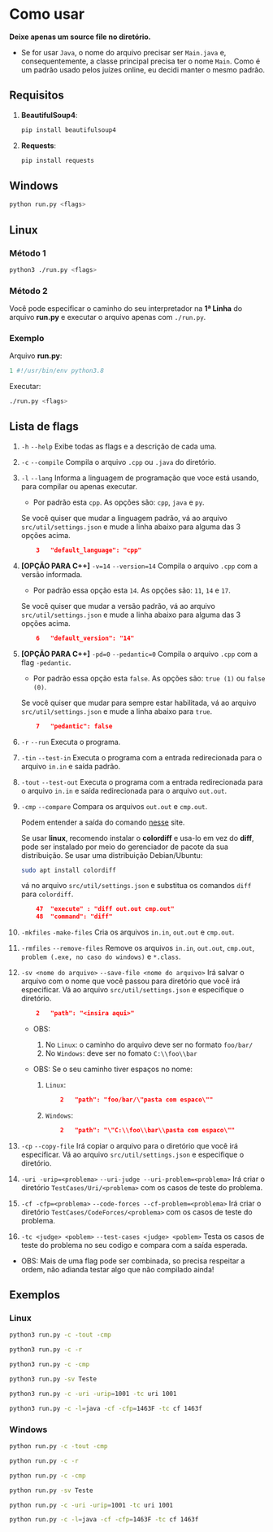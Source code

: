 # Como usar

**Deixe apenas um source file no diretório.**

* Se for usar ```Java```, o nome do arquivo precisar ser ```Main.java``` e, consequentemente, a classe principal precisa ter o nome ```Main```. Como é um padrão usado pelos juízes online, eu decidi manter o mesmo padrão.

## Requisitos

1. **BeautifulSoup4**: 

    ```bash
    pip install beautifulsoup4
    ```

2. **Requests**:

    ```bash
    pip install requests
    ```

## Windows

```bash
python run.py <flags>
```

## Linux

### Método 1

```bash
python3 ./run.py <flags>
```

### Método 2

Você pode especificar o caminho do seu interpretador  na __1ª Linha__ do arquivo __run.py__ e executar o arquivo apenas com ```./run.py```.

### Exemplo

Arquivo __run.py__:

```py
1 #!/usr/bin/env python3.8
```
Executar:
```bash
./run.py <flags>
```

## Lista de flags

1. ```-h``` ```--help``` Exibe todas as flags e a descrição de cada uma.

2. ```-c``` ```--compile``` Compila o arquivo ```.cpp``` ou ```.java``` do diretório.

3. ```-l``` ```--lang``` Informa a linguagem de programação que voce está usando, para compilar ou apenas executar. 

    * Por padrão esta ```cpp```. As opções são: ```cpp```, ```java``` e ```py```.

    Se você quiser que mudar a linguagem padrão, vá ao arquivo ```src/util/settings.json``` e mude a linha abaixo para alguma das 3 opções acima.

    ```json
        3   "default_language": "cpp"
    ```

4. **[OPÇÃO PARA C++]** ```-v=14``` ```--version=14``` Compila o arquivo ```.cpp``` com a versão informada.

    * Por padrão essa opção esta ```14```.  As opções são: ```11```,  ```14``` e ```17```.

    Se você quiser que mudar a versão padrão, vá ao arquivo ```src/util/settings.json``` e mude a linha abaixo para alguma das 3 opções acima.

    ```json
        6   "default_version": "14"
    ```

5. **[OPÇÃO PARA C++]** ```-pd=0``` ```--pedantic=0``` Compila o arquivo ```.cpp``` com a flag ```-pedantic```. 

    * Por padrão essa opção esta ```false```.  As opções são: ```true (1)``` ou ```false (0)```.

    Se você quiser que mudar para sempre estar habilitada, vá ao arquivo ```src/util/settings.json``` e mude a linha abaixo para ```true```.

    ```json
        7   "pedantic": false
    ```

6. ```-r``` ```--run``` Executa o programa.

7. ```-tin``` ```--test-in``` Executa o programa com a entrada redirecionada para o arquivo ```in.in``` e saída padrão.

8. ```-tout``` ```--test-out``` Executa o programa com a entrada redirecionada para o arquivo ```in.in``` e saída redirecionada para o arquivo ```out.out```.

9. ```-cmp``` ```--compare``` Compara os arquivos ```out.out``` e ```cmp.out```.

    Podem entender a saída do comando [nesse](http://www.bosontreinamentos.com.br/linux/como-comparar-arquivos-no-linux-com-cmp-comm-diff-e-sdiff/) site.

     Se usar __linux__, recomendo instalar o __colordiff__ e usa-lo em vez do __diff__, pode ser instalado por meio do gerenciador de pacote da sua distribuição. Se usar uma distribuição Debian/Ubuntu:

    ```bash
    sudo apt install colordiff
    ```
    vá no arquivo ```src/util/settings.json``` e substitua os comandos ```diff``` para ```colordiff```.
     
    ```json
        47  "execute" : "diff out.out cmp.out"
        48  "command": "diff"
    ```

10. ```-mkfiles``` ```-make-files``` Cria os arquivos ```in.in```, ```out.out``` e ```cmp.out```.

11. ```-rmfiles``` ```--remove-files``` Remove os arquivos ```in.in```, ```out.out```, ```cmp.out```, ```problem (.exe, no caso do windows)``` e ```*.class```.

12. ```-sv <nome do arquivo>``` ```--save-file <nome do arquivo>``` Irá salvar o arquivo com o nome que você passou para diretório que você irá especificar. Vá ao arquivo ```src/util/settings.json``` e especifique o diretório.

    ```json
        2   "path": "<insira aqui>"
    ```

    * OBS:
        1. No ```Linux```: o caminho do arquivo deve ser no formato ```foo/bar/```
        2. No ```Windows```: deve ser no fomato ```C:\\foo\\bar``` 
    
    * OBS:
        Se o seu caminho tiver espaços no nome:
        1. ```Linux```:

            ```json
                2   "path": "foo/bar/\"pasta com espaco\""
            ```
        2. ```Windows```:

            ```json
                2   "path": "\"C:\\foo\\bar\\pasta com espaco\""
            ```

13. ```-cp``` ```--copy-file``` Irá copiar o arquivo para o diretório que você irá especificar. Vá ao arquivo ```src/util/settings.json``` e especifique o diretório.

14. ```-uri -urip=<problema>``` ```--uri-judge --uri-problem=<problema>``` Irá criar o diretório ```TestCases/Uri/<problema>``` com os casos de teste do problema.

15. ```-cf -cfp=<problema>``` ```--code-forces --cf-problem=<problema>``` Irá criar o diretório ```TestCases/CodeForces/<problema>``` com os casos de teste do problema.

16. ```-tc <judge> <poblem>``` ```--test-cases <judge> <poblem>``` Testa os casos de teste do problema no seu codigo e compara com a saída esperada.

* OBS: Mais de uma flag pode ser combinada, so precisa respeitar a ordem, não adianda testar algo que não compilado ainda!

## Exemplos

### Linux

```bash
python3 run.py -c -tout -cmp
```
```bash
python3 run.py -c -r
```
```bash
python3 run.py -c -cmp
```
```bash
python3 run.py -sv Teste
```

```bash
python3 run.py -c -uri -urip=1001 -tc uri 1001
```

```bash
python3 run.py -c -l=java -cf -cfp=1463F -tc cf 1463f
```

### Windows

```bash
python run.py -c -tout -cmp
```
```bash
python run.py -c -r
```
```bash
python run.py -c -cmp
```
```bash
python run.py -sv Teste
```

```bash
python run.py -c -uri -urip=1001 -tc uri 1001
```

```bash
python run.py -c -l=java -cf -cfp=1463F -tc cf 1463f
```